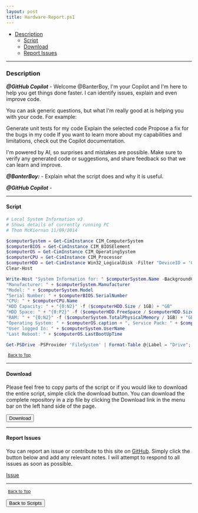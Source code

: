 ```yaml
---
layout: post
title: Hardware-Report.ps1
---
```


- [Description](#description)
  - [Script](#script)
  - [Download](#download)
  - [Report Issues](#report-issues)

---

### Description

**_@GitHub Copilot_** - Welcome @BanterBoy, I'm your Copilot and I'm here to help you get things done faster. I can identify issues, explain and even improve code.

You can ask generic questions, but what I'm really good at is helping you with your code. For example:

Generate unit tests for my code
Explain the selected code
Propose a fix for the bugs in my code
If you want to learn more about my capabilities and limitations, check out the Copilot documentation.

I'm powered by AI, so surprises and mistakes are possible. Make sure to verify any generated code or suggestions, and share feedback so that we can learn and improve.

**_@BanterBoy:_** - Explain what the script does and why it is useful.

**_@GitHub Copilot_** -

---

#### Script

```powershell
# Local System Information v3
# Shows details of currently running PC
# Thom McKiernan 11/09/2014

$computerSystem = Get-CimInstance CIM_ComputerSystem
$computerBIOS = Get-CimInstance CIM_BIOSElement
$computerOS = Get-CimInstance CIM_OperatingSystem
$computerCPU = Get-CimInstance CIM_Processor
$computerHDD = Get-CimInstance Win32_LogicalDisk -Filter "DeviceID = 'C:'"
Clear-Host

Write-Host "System Information for: " $computerSystem.Name -BackgroundColor DarkCyan
"Manufacturer: " + $computerSystem.Manufacturer
"Model: " + $computerSystem.Model
"Serial Number: " + $computerBIOS.SerialNumber
"CPU: " + $computerCPU.Name
"HDD Capacity: " + "{0:N2}" -f ($computerHDD.Size / 1GB) + "GB"
"HDD Space: " + "{0:P2}" -f ($computerHDD.FreeSpace / $computerHDD.Size) + " Free (" + "{0:N2}" -f ($computerHDD.FreeSpace / 1GB) + "GB)"
"RAM: " + "{0:N2}" -f ($computerSystem.TotalPhysicalMemory / 1GB) + "GB"
"Operating System: " + $computerOS.caption + ", Service Pack: " + $computerOS.ServicePackMajorVersion
"User logged In: " + $computerSystem.UserName
"Last Reboot: " + $computerOS.LastBootUpTime

Get-PSDrive -PSProvider 'FileSystem' | Format-Table @{Label = "Drive"; Expression = { $_.name } }, @{Label = "Used Space GB"; Expression = { [math]::truncate($_.used / 1GB) } }, @{Label = "Free Space GB"; Expression = { [math]::truncate($_.free / 1GB) } }, @{Label = "Percent Free"; Expression = { "{0:P}" -f ($_.free / ($_.free + $_.used)) } }, @{Label = "Total Size"; Expression = { [math]::truncate(($_.free + $_.used) / 1GB) } } -AutoSize
```

<span style="font-size:11px;"><a href="#"><i class="fas fa-caret-up" aria-hidden="true" style="color: white; margin-right:5px;"></i>Back to Top</a></span>

---

#### Download

Please feel free to copy parts of the script or if you would like to download the entire script, simple click the download button. You can download the complete repository in a zip file by clicking the Download link in the menu bar on the left hand side of the page.

<button class="btn" type="submit" onclick="window.open('/PowerShell/scripts/information/Hardware-Report.ps1')">
    <i class="fa fa-cloud-download-alt">
    </i>
        Download
</button>

---

#### Report Issues

You can report an issue or contribute to this site on <a href="https://github.com/BanterBoy/scripts-blog/issues">GitHub</a>. Simply click the button below and add any relevant notes. I will attempt to respond to all issues as soon as possible.

<!-- Place this tag where you want the button to render. -->

<a class="github-button" href="https://github.com/BanterBoy/scripts-blog/issues/new?title=Hardware-Report.ps1&body=There is a problem with this function. Please find details below." data-show-count="true" aria-label="Issue BanterBoy/scripts-blog on GitHub">Issue</a>

---

<span style="font-size:11px;"><a href="#"><i class="fas fa-caret-up" aria-hidden="true" style="color: white; margin-right:5px;"></i>Back to Top</a></span>

<a href="/menu/_pages/scripts.html">
    <button class="btn">
        <i class='fas fa-reply'>
        </i>
            Back to Scripts
    </button>
</a>

[1]: http://ecotrust-canada.github.io/markdown-toc
[2]: https://github.com/googlearchive/code-prettify
